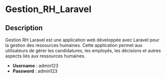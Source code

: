# Gestion_RH_Laravel

## Description

Gestion RH Laravel est une application web développée avec Laravel pour la gestion des ressources humaines. 
Cette application permet aux utilisateurs de gérer les candidatures, les employés, les décisions et autres 
aspects liés aux ressources humaines.
- **Username** : admin123
- **Password** : admin123
